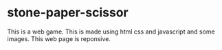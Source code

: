 # stone-paper-scissor
This is a web game.
This is made using html css and javascript and some images.
This web page is reponsive.
